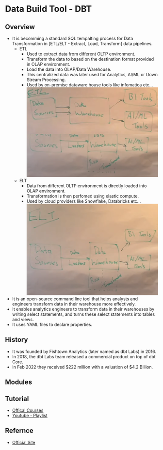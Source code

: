 # Data Build Tool - DBT 

## Overview
- It is becomming a standard SQL tempalting process for Data Transformation in [ETL/ELT - Extract, Load, Transform] data pipelines.
  - ETL
    - Used to extract data from different OLTP environment.
    - Transform the data to based on the destination format provided in OLAP environment.
    - Load the data into OLAP/Data Warehouse.
    - This centralized data was later used for Analytics, AI/ML or Down Stream Processing. 
    - Used by on-premise dataware house tools like infomatica etc...
    ![](00-images/ETL.png)
  - ELT
    - Data from different OLTP environment is directly loaded into OLAP environment.
    - Transformation is then perfomed using elastic compute.
    - Used by cloud providers like Snowflake, Databricks etc...
    ![](00-images/ELT.png)
- It is an open-source command line tool that helps analysts and engineers transform data in their warehouse more effectively.
- It enables analytics engineers to transform data in their warehouses by writing select statements, and turns these select statements into tables and views.
- It uses YAML files to declare properties.

## History
- It was founded by Fishtown Analytics (later named as dbt Labs) in 2016.
- In 2018, the dbt Labs team released a commercial product on top of dbt Core.
- In Feb 2022 they received $222 million with a valuation of $4.2 Billion.

## Modules
## Tutorial
- [Offical Courses](https://courses.getdbt.com/collections/courses)
- [Youtube - Playlist](https://www.youtube.com/playlist?list=PLohMhitTY9xuEVMpLG3xXhsKG9j2XCTeF)

## Refernce
- [Official Site](https://www.getdbt.com/)